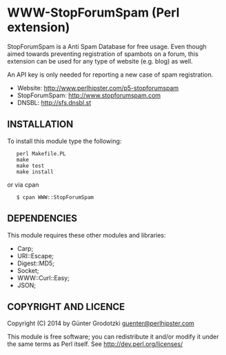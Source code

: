 WWW-StopForumSpam (Perl extension)
==================================

StopForumSpam is a Anti Spam Database for free usage. Even though aimed towards
preventing registration of spambots on a forum, this extension can be used for
any type of website (e.g. blog) as well.

An API key is only needed for reporting a new case of spam registration.

* Website: http://www.perlhipster.com/p5-stopforumspam
* StopForumSpam: http://www.stopforumspam.com
* DNSBL: http://sfs.dnsbl.st

INSTALLATION
------------

To install this module type the following:

```
   perl Makefile.PL
   make
   make test
   make install
```

or via cpan

```
   $ cpan WWW::StopForumSpam
```


DEPENDENCIES
------------

This module requires these other modules and libraries:

* Carp;
* URI::Escape;
* Digest::MD5;
* Socket;
* WWW::Curl::Easy;
* JSON;

COPYRIGHT AND LICENCE
---------------------

Copyright (C) 2014 by Günter Grodotzki <guenter@perlhipster.com>

This module is free software; you can redistribute it and/or
modify it under the same terms as Perl itself. See http://dev.perl.org/licenses/